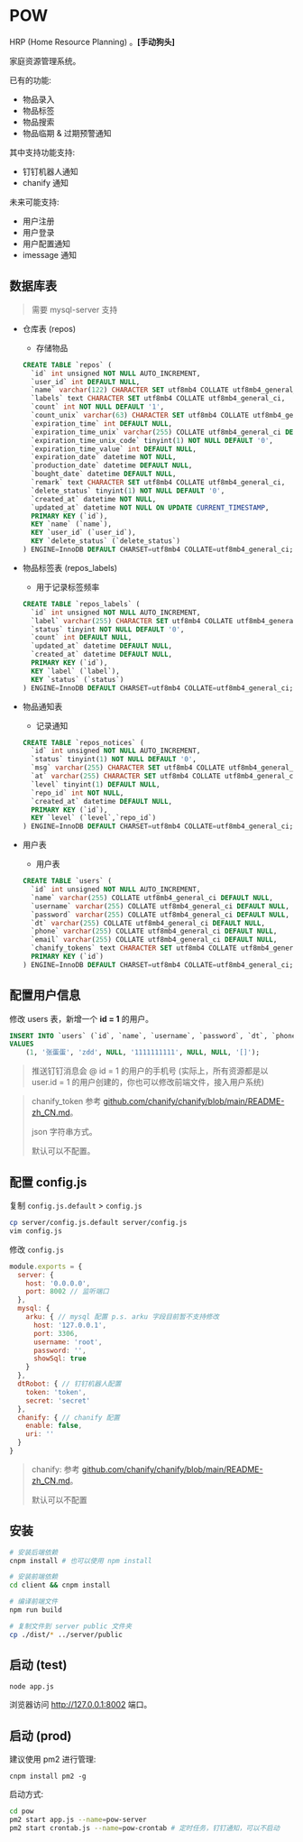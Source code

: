 # POW

HRP (Home Resource Planning) 。**[手动狗头]**

家庭资源管理系统。



已有的功能:

- 物品录入
- 物品标签
- 物品搜索
- 物品临期 & 过期预警通知



其中支持功能支持:

- 钉钉机器人通知
- chanify 通知



未来可能支持:

- 用户注册
- 用户登录
- 用户配置通知
- imessage 通知



## 数据库表

> 需要 mysql-server 支持

   - 仓库表 (repos)
     - 存储物品

     ```sql
     CREATE TABLE `repos` (
       `id` int unsigned NOT NULL AUTO_INCREMENT,
       `user_id` int DEFAULT NULL,
       `name` varchar(122) CHARACTER SET utf8mb4 COLLATE utf8mb4_general_ci NOT NULL DEFAULT '',
       `labels` text CHARACTER SET utf8mb4 COLLATE utf8mb4_general_ci,
       `count` int NOT NULL DEFAULT '1',
       `count_unix` varchar(63) CHARACTER SET utf8mb4 COLLATE utf8mb4_general_ci NOT NULL DEFAULT '个',
       `expiration_time` int DEFAULT NULL,
       `expiration_time_unix` varchar(255) COLLATE utf8mb4_general_ci DEFAULT NULL,
       `expiration_time_unix_code` tinyint(1) NOT NULL DEFAULT '0',
       `expiration_time_value` int DEFAULT NULL,
       `expiration_date` datetime NOT NULL,
       `production_date` datetime DEFAULT NULL,
       `bought_date` datetime DEFAULT NULL,
       `remark` text CHARACTER SET utf8mb4 COLLATE utf8mb4_general_ci,
       `delete_status` tinyint(1) NOT NULL DEFAULT '0',
       `created_at` datetime NOT NULL,
       `updated_at` datetime NOT NULL ON UPDATE CURRENT_TIMESTAMP,
       PRIMARY KEY (`id`),
       KEY `name` (`name`),
       KEY `user_id` (`user_id`),
       KEY `delete_status` (`delete_status`)
     ) ENGINE=InnoDB DEFAULT CHARSET=utf8mb4 COLLATE=utf8mb4_general_ci;
     ```

   - 物品标签表 (repos_labels)

     - 用于记录标签频率
     
     ```sql
     CREATE TABLE `repos_labels` (
       `id` int unsigned NOT NULL AUTO_INCREMENT,
       `label` varchar(255) CHARACTER SET utf8mb4 COLLATE utf8mb4_general_ci NOT NULL DEFAULT '',
       `status` tinyint NOT NULL DEFAULT '0',
       `count` int DEFAULT NULL,
       `updated_at` datetime DEFAULT NULL,
       `created_at` datetime DEFAULT NULL,
       PRIMARY KEY (`id`),
       KEY `label` (`label`),
       KEY `status` (`status`)
     ) ENGINE=InnoDB DEFAULT CHARSET=utf8mb4 COLLATE=utf8mb4_general_ci;
     ```
   
   - 物品通知表
   
     - 记录通知
     
     ```sql
     CREATE TABLE `repos_notices` (
       `id` int unsigned NOT NULL AUTO_INCREMENT,
       `status` tinyint(1) NOT NULL DEFAULT '0',
       `msg` varchar(255) CHARACTER SET utf8mb4 COLLATE utf8mb4_general_ci NOT NULL DEFAULT '',
       `at` varchar(255) CHARACTER SET utf8mb4 COLLATE utf8mb4_general_ci DEFAULT '',
       `level` tinyint(1) DEFAULT NULL,
       `repo_id` int NOT NULL,
       `created_at` datetime DEFAULT NULL,
       PRIMARY KEY (`id`),
       KEY `level` (`level`,`repo_id`)
     ) ENGINE=InnoDB DEFAULT CHARSET=utf8mb4 COLLATE=utf8mb4_general_ci;
     ```
   
   - 用户表
   
     - 用户表
     
     ```sql
     CREATE TABLE `users` (
       `id` int unsigned NOT NULL AUTO_INCREMENT,
       `name` varchar(255) COLLATE utf8mb4_general_ci DEFAULT NULL,
       `username` varchar(255) COLLATE utf8mb4_general_ci DEFAULT NULL,
       `password` varchar(255) COLLATE utf8mb4_general_ci DEFAULT NULL,
       `dt` varchar(255) COLLATE utf8mb4_general_ci DEFAULT NULL,
       `phone` varchar(255) COLLATE utf8mb4_general_ci DEFAULT NULL,
       `email` varchar(255) COLLATE utf8mb4_general_ci DEFAULT NULL,
       `chanify_tokens` text CHARACTER SET utf8mb4 COLLATE utf8mb4_general_ci,
       PRIMARY KEY (`id`)
     ) ENGINE=InnoDB DEFAULT CHARSET=utf8mb4 COLLATE=utf8mb4_general_ci;
     ```



## 配置用户信息

修改 users 表，新增一个 **id = 1** 的用户。

```sql
INSERT INTO `users` (`id`, `name`, `username`, `password`, `dt`, `phone`, `email`, `chanify_tokens`)
VALUES
	(1, '张蛋蛋', 'zdd', NULL, '1111111111', NULL, NULL, '[]');
```

> 推送钉钉消息会 @ id = 1 的用户的手机号 (实际上，所有资源都是以 user.id = 1 的用户创建的，你也可以修改前端文件，接入用户系统)

> chanify_token 参考 [github.com/chanify/chanify/blob/main/README-zh_CN.md](http://github.com/chanify/chanify/blob/main/README-zh_CN.md)。
>
> json 字符串方式。
>
> 默认可以不配置。



## 配置 config.js

复制 `config.js.default`  > `config.js`

```bash
cp server/config.js.default server/config.js
vim config.js
```



修改 `config.js`

```js
module.exports = {
  server: {
    host: '0.0.0.0',
    port: 8002 // 监听端口
  },
  mysql: {
    arku: { // mysql 配置 p.s. arku 字段目前暂不支持修改
      host: '127.0.0.1',
      port: 3306,
      username: 'root',
      password: '',
      showSql: true
    }
  },
  dtRobot: { // 钉钉机器人配置
    token: 'token',
    secret: 'secret'
  },
  chanify: { // chanify 配置
    enable: false,
    uri: ''
  }
}
```



> chanify:  参考 [github.com/chanify/chanify/blob/main/README-zh_CN.md](http://github.com/chanify/chanify/blob/main/README-zh_CN.md)。
>
> 默认可以不配置



## 安装

```bash
# 安装后端依赖
cnpm install # 也可以使用 npm install

# 安装前端依赖
cd client && cnpm install

# 编译前端文件
npm run build

# 复制文件到 server public 文件夹
cp ./dist/* ../server/public
```



## 启动 (test)

```bash
node app.js
```

浏览器访问 http://127.0.0.1:8002 端口。



## 启动 (prod)

建议使用 pm2 进行管理:

```
cnpm install pm2 -g	
```



启动方式: 

```bash
cd pow
pm2 start app.js --name=pow-server
pm2 start crontab.js --name=pow-crontab # 定时任务，钉钉通知，可以不启动
```

